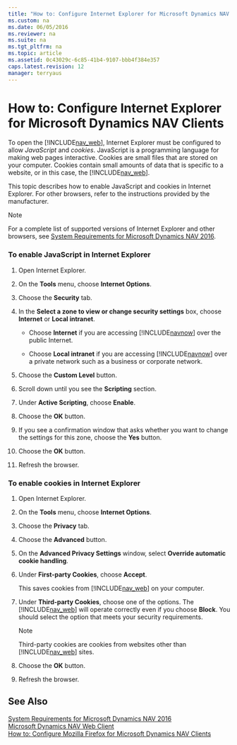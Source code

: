 ```yaml
---
title: "How to: Configure Internet Explorer for Microsoft Dynamics NAV Clients"
ms.custom: na
ms.date: 06/05/2016
ms.reviewer: na
ms.suite: na
ms.tgt_pltfrm: na
ms.topic: article
ms.assetid: 0c43029c-6c85-41b4-9107-bbb4f384e357
caps.latest.revision: 12
manager: terryaus
---
```

# How to: Configure Internet Explorer for Microsoft Dynamics NAV Clients
To open the [!INCLUDE[nav_web](includes/nav_web_md.md)], Internet Explorer must be configured to allow *JavaScript* and *cookies*. JavaScript is a programming language for making web pages interactive. Cookies are small files that are stored on your computer. Cookies contain small amounts of data that is specific to a website, or in this case, the [!INCLUDE[nav_web](includes/nav_web_md.md)].  
  
 This topic describes how to enable JavaScript and cookies in Internet Explorer. For other browsers, refer to the instructions provided by the manufacturer.  
  
> [!NOTE]  
>  For a complete list of supported versions of Internet Explorer and other browsers, see [System Requirements for Microsoft Dynamics NAV 2016](System-Requirements-for-Microsoft-Dynamics-NAV-2016.md).  
  
### To enable JavaScript in Internet Explorer  
  
1.  Open Internet Explorer.  
  
2.  On the **Tools** menu, choose **Internet Options**.  
  
3.  Choose the **Security** tab.  
  
4.  In the **Select a zone to view or change security settings** box, choose **Internet** or **Local intranet**.  
  
    -   Choose **Internet** if you are accessing [!INCLUDE[navnow](includes/navnow_md.md)] over the public Internet.  
  
    -   Choose **Local intranet** if you are accessing [!INCLUDE[navnow](includes/navnow_md.md)] over a private network such as a business or corporate network.  
  
5.  Choose the **Custom Level** button.  
  
6.  Scroll down until you see the **Scripting** section.  
  
7.  Under **Active Scripting**, choose **Enable**.  
  
8.  Choose the **OK** button.  
  
9. If you see a confirmation window that asks whether you want to change the settings for this zone, choose the **Yes** button.  
  
10. Choose the **OK** button.  
  
11. Refresh the browser.  
  
### To enable cookies in Internet Explorer  
  
1.  Open Internet Explorer.  
  
2.  On the **Tools** menu, choose **Internet Options**.  
  
3.  Choose the **Privacy** tab.  
  
4.  Choose the **Advanced** button.  
  
5.  On the **Advanced Privacy Settings** window, select **Override automatic cookie handling**.  
  
6.  Under **First\-party Cookies**, choose **Accept**.  
  
     This saves cookies from [!INCLUDE[nav_web](includes/nav_web_md.md)] on your computer.  
  
7.  Under **Third\-party Cookies**, choose one of the options. The [!INCLUDE[nav_web](includes/nav_web_md.md)] will operate correctly even if you choose **Block**. You should select the option that meets your security requirements.  
  
    > [!NOTE]  
    >  Third\-party cookies are cookies from websites other than [!INCLUDE[nav_web](includes/nav_web_md.md)] sites.  
  
8.  Choose the **OK** button.  
  
9. Refresh the browser.  
  
## See Also  
 [System Requirements for Microsoft Dynamics NAV 2016](System-Requirements-for-Microsoft-Dynamics-NAV-2016.md)   
 [Microsoft Dynamics NAV Web Client](Microsoft-Dynamics-NAV-Web-Client.md)   
 [How to: Configure Mozilla Firefox for Microsoft Dynamics NAV Clients](../Topic/How%20to:%20Configure%20Mozilla%20Firefox%20for%20Microsoft%20Dynamics%20NAV%20Clients.md)